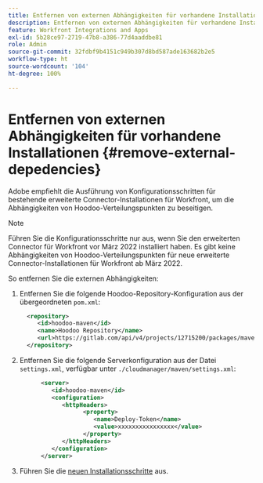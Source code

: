 ```yaml
---
title: Entfernen von externen Abhängigkeiten für vorhandene Installationen
description: Entfernen von externen Abhängigkeiten für vorhandene Installationen
feature: Workfront Integrations and Apps
exl-id: 5b28ce97-2719-47b8-a386-77d4aaddbe81
role: Admin
source-git-commit: 32fdbf9b4151c949b307d8bd587ade163682b2e5
workflow-type: ht
source-wordcount: '104'
ht-degree: 100%

---
```


# Entfernen von externen Abhängigkeiten für vorhandene Installationen {#remove-external-depedencies}

Adobe empfiehlt die Ausführung von Konfigurationsschritten für bestehende erweiterte Connector-Installationen für Workfront, um die Abhängigkeiten von Hoodoo-Verteilungspunkten zu beseitigen.

>[!NOTE]
>
>Führen Sie die Konfigurationsschritte nur aus, wenn Sie den erweiterten Connector für Workfront vor März 2022 installiert haben. Es gibt keine Abhängigkeiten von Hoodoo-Verteilungspunkten für neue erweiterte Connector-Installationen für Workfront ab März 2022.

So entfernen Sie die externen Abhängigkeiten:

1. Entfernen Sie die folgende Hoodoo-Repository-Konfiguration aus der übergeordneten `pom.xml`:

   ```XML
     <repository>
        <id>hoodoo-maven</id>
        <name>Hoodoo Repository</name>
        <url>https://gitlab.com/api/v4/projects/12715200/packages/maven</url>
     </repository>
   ```

1. Entfernen Sie die folgende Serverkonfiguration aus der Datei `settings.xml`, verfügbar unter `./cloudmanager/maven/settings.xml`:

   ```XML
         <server>
            <id>hoodoo-maven</id>
            <configuration>
               <httpHeaders>
                     <property>
                        <name>Deploy-Token</name>
                        <value>xxxxxxxxxxxxxxxx</value>
                     </property>
               </httpHeaders>
            </configuration>
         </server>
   ```

1. Führen Sie die [neuen Installationsschritte](workfront-connector-install.md) aus.
